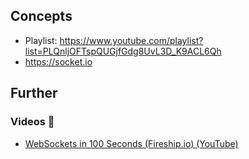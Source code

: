 ## Concepts

- Playlist: https://www.youtube.com/playlist?list=PLQnljOFTspQUGjfGdg8UvL3D_K9ACL6Qh
- https://socket.io

## Further

### Videos 🎥

- [WebSockets in 100 Seconds (Fireship.io) (YouTube)](https://www.youtube.com/watch?v=1BfCnjr_Vjg)